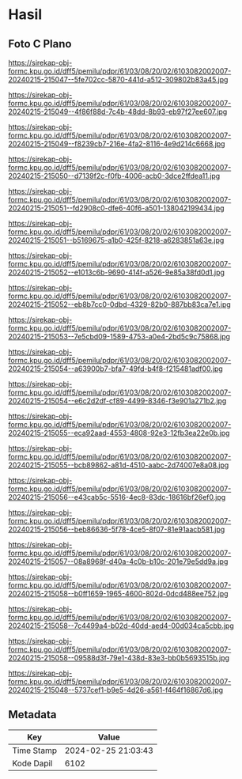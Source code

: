 # Hasil

## Foto C Plano

https://sirekap-obj-formc.kpu.go.id/dff5/pemilu/pdpr/61/03/08/20/02/6103082002007-20240215-215047--5fe702cc-5870-441d-a512-309802b83a45.jpg

https://sirekap-obj-formc.kpu.go.id/dff5/pemilu/pdpr/61/03/08/20/02/6103082002007-20240215-215049--4f86f88d-7c4b-48dd-8b93-eb97f27ee607.jpg

https://sirekap-obj-formc.kpu.go.id/dff5/pemilu/pdpr/61/03/08/20/02/6103082002007-20240215-215049--f8239cb7-216e-4fa2-8116-4e9d214c6668.jpg

https://sirekap-obj-formc.kpu.go.id/dff5/pemilu/pdpr/61/03/08/20/02/6103082002007-20240215-215050--d7139f2c-f0fb-4006-acb0-3dce2ffdea11.jpg

https://sirekap-obj-formc.kpu.go.id/dff5/pemilu/pdpr/61/03/08/20/02/6103082002007-20240215-215051--fd2908c0-dfe6-40f6-a501-138042199434.jpg

https://sirekap-obj-formc.kpu.go.id/dff5/pemilu/pdpr/61/03/08/20/02/6103082002007-20240215-215051--b5169675-a1b0-425f-8218-a6283851a63e.jpg

https://sirekap-obj-formc.kpu.go.id/dff5/pemilu/pdpr/61/03/08/20/02/6103082002007-20240215-215052--e1013c6b-9690-414f-a526-9e85a38fd0d1.jpg

https://sirekap-obj-formc.kpu.go.id/dff5/pemilu/pdpr/61/03/08/20/02/6103082002007-20240215-215052--eb8b7cc0-0dbd-4329-82b0-887bb83ca7e1.jpg

https://sirekap-obj-formc.kpu.go.id/dff5/pemilu/pdpr/61/03/08/20/02/6103082002007-20240215-215053--7e5cbd09-1589-4753-a0e4-2bd5c9c75868.jpg

https://sirekap-obj-formc.kpu.go.id/dff5/pemilu/pdpr/61/03/08/20/02/6103082002007-20240215-215054--a63900b7-bfa7-49fd-b4f8-f215481adf00.jpg

https://sirekap-obj-formc.kpu.go.id/dff5/pemilu/pdpr/61/03/08/20/02/6103082002007-20240215-215054--e6c2d2df-cf89-4499-8346-f3e901a271b2.jpg

https://sirekap-obj-formc.kpu.go.id/dff5/pemilu/pdpr/61/03/08/20/02/6103082002007-20240215-215055--eca92aad-4553-4808-92e3-12fb3ea22e0b.jpg

https://sirekap-obj-formc.kpu.go.id/dff5/pemilu/pdpr/61/03/08/20/02/6103082002007-20240215-215055--bcb89862-a81d-4510-aabc-2d74007e8a08.jpg

https://sirekap-obj-formc.kpu.go.id/dff5/pemilu/pdpr/61/03/08/20/02/6103082002007-20240215-215056--e43cab5c-5516-4ec8-83dc-18616bf26ef0.jpg

https://sirekap-obj-formc.kpu.go.id/dff5/pemilu/pdpr/61/03/08/20/02/6103082002007-20240215-215056--beb86636-5f78-4ce5-8f07-81e91aacb581.jpg

https://sirekap-obj-formc.kpu.go.id/dff5/pemilu/pdpr/61/03/08/20/02/6103082002007-20240215-215057--08a8968f-d40a-4c0b-b10c-201e79e5dd9a.jpg

https://sirekap-obj-formc.kpu.go.id/dff5/pemilu/pdpr/61/03/08/20/02/6103082002007-20240215-215058--b0ff1659-1965-4600-802d-0dcd488ee752.jpg

https://sirekap-obj-formc.kpu.go.id/dff5/pemilu/pdpr/61/03/08/20/02/6103082002007-20240215-215058--7c4499a4-b02d-40dd-aed4-00d034ca5cbb.jpg

https://sirekap-obj-formc.kpu.go.id/dff5/pemilu/pdpr/61/03/08/20/02/6103082002007-20240215-215058--09588d3f-79e1-438d-83e3-bb0b5693515b.jpg

https://sirekap-obj-formc.kpu.go.id/dff5/pemilu/pdpr/61/03/08/20/02/6103082002007-20240215-215048--5737cef1-b9e5-4d26-a561-f464f16867d6.jpg


## Metadata

| Key        | Value               |
| ---------- | ------------------- |
| Time Stamp | 2024-02-25 21:03:43 |
| Kode Dapil | 6102                |



